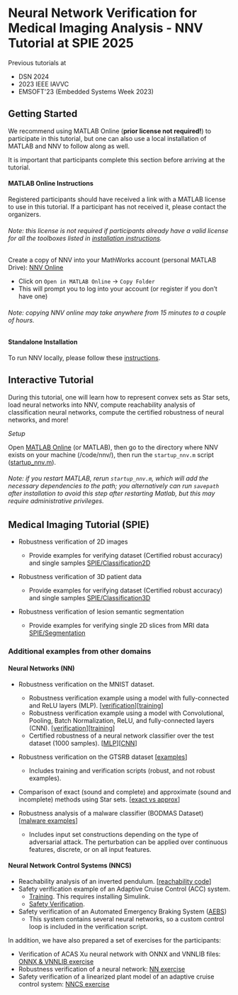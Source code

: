 # Neural Network Verification for Medical Imaging Analysis - NNV Tutorial at SPIE 2025

Previous tutorials at

 - DSN 2024
 - 2023 IEEE IAVVC
 - EMSOFT'23 (Embedded Systems Week 2023)


## Getting Started
We recommend using MATLAB Online (**prior license not required!**) to participate in this tutorial, but one can also use a local installation of MATLAB and NNV to follow along as well.

It is important that participants complete this section before arriving at the tutorial.

#### MATLAB Online Instructions

Registered participants should have received a link with a MATLAB license to use in this tutorial. If a participant has not received it, please contact the organizers. 

###### Note: this license is not required if participants already have a valid license for all the toolboxes listed in [installation instructions](/README.md#installation).

Create a copy of NNV into your MathWorks account (personal MATLAB Drive):
[NNV Online](https://drive.mathworks.com/sharing/980b6270-7a14-451c-924c-ae07745fa279)
  - Click on `Open in MATLAB Online` -> `Copy Folder`
  - This will prompt you to log into your account (or register if you don’t have one)
###### Note: copying NNV online may take anywhere from 15 minutes to a couple of hours.

#### Standalone Installation

To run NNV locally, please follow these [instructions](/README.md#installation).


## Interactive Tutorial

During this tutorial, one will learn how to represent convex sets as Star sets, load neural networks into NNV, compute reachability analysis of classification neural networks, compute the certified robustness of neural networks, and more!

_Setup_

Open [MATLAB Online](https://www.mathworks.com/licensecenter/classroom/4715800/) (or MATLAB), then go to the directory where NNV exists on your machine (/code/nnv/), then run the `startup_nnv.m` script ([startup_nnv.m](/code/nnv/startup_nnv.m)).
    
###### Note: if you restart MATLAB, rerun `startup_nnv.m`, which will add the necessary dependencies to the path; you alternatively can run `savepath` after installation to avoid this step after restarting Matlab, but this may require administrative privileges.

## Medical Imaging Tutorial (SPIE)

* Robustness verification of 2D images
    * Provide examples for verifying dataset (Certified robust accuracy) and single samples [SPIE/Classification2D](SPIE/Classification2D)
 
* Robustness verification of 3D patient data
    * Provide examples for verifying dataset (Certified robust accuracy) and single samples [SPIE/Classification3D](SPIE/Classification3D)
 
* Robustness verification of lesion semantic segmentation
    * Provide examples for verifying single 2D slices from MRI data [SPIE/Segmentation](SPIE/Segmentation)


### Additional examples from other domains

#### Neural Networks (NN)

* Robustness verification on the MNIST dataset.
    * Robustness verification example using a model with fully-connected and ReLU layers (MLP). [[verification](NN/MNIST/verify_fc.m)][[training](NN/MNIST/training_fc.m)]
    * Robustness verification example using a model with Convolutional, Pooling, Batch Normalization, ReLU, and fully-connected layers (CNN). [[verification](NN/MNIST/verify.m)][[training](NN/MNIST/training.m)]
    * Certified robustness of a neural network classifier over the test dataset (1000 samples). [[MLP](NN/MNIST/verify_fc_allTest.m)][[CNN](NN/MNIST/verify_allTest.m)]

* Robustness verification on the GTSRB dataset [[examples](NN/GTSRB)]
    * Includes training and verification scripts (robust, and not robust examples).
* Comparison of exact (sound and complete) and approximate (sound and incomplete) methods using Star sets. [[exact vs approx](NN/compareReachability/reach_exact_vs_approx.m)]
* Robustness analysis of a malware classifier (BODMAS Dataset) [[malware examples](NN/malware)]
    * Includes input set constructions depending on the type of adversarial attack. The perturbation can be applied over continuous features, discrete, or on all input features. 

#### Neural Network Control Systems (NNCS)

* Reachability analysis of an inverted pendulum. [[reachability code](NNCS/InvertedPendulum/reach_invP.m)]
* Safety verification example of an Adaptive Cruise Control (ACC) system.
    * [Training](NNCS/ACC/Training%20and%20testing). This requires installing Simulink.
    * [Safety Verification](NNCS/ACC/Verification/verify.m).
* Safety verification of an Automated Emergency Braking System ([AEBS](NNCS/AEBS))
    * This system contains several neural networks, so a custom control loop is included in the verification script.

In addition, we have also prepared a set of exercises for the participants:
* Verification of ACAS Xu neural network with ONNX and VNNLIB files: [ONNX & VNNLIB exercise](NN/ACAS%20Xu/exercise_vnnlib_onnx.m)
* Robustness verification of a neural network: [NN exercise](NN/GTSRB/exercise_verify_robustness.m)
* Safety verification of a linearized plant model of an adaptive cruise control system: [NNCS exercise](NNCS/ACC/Exercise/exercise_reachability_nncs.m)
